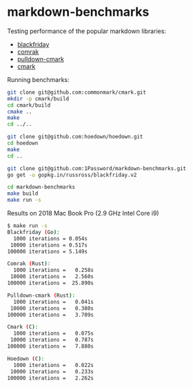 # markdown-benchmarks

Testing performance of the popular markdown libraries:

* [blackfriday](https://github.com/russross/blackfriday)
* [comrak](https://github.com/kivikakk/comrak)
* [pulldown-cmark](https://github.com/raphlinus/pulldown-cmark)
* [cmark](https://github.com/commonmark/cmark)

Running benchmarks:

```bash
git clone git@github.com:commonmark/cmark.git
mkdir -p cmark/build
cd cmark/build
cmake ..
make
cd ../..

git clone git@github.com:hoedown/hoedown.git
cd hoedown
make
cd ..

git clone git@github.com:1Password/markdown-benchmarks.git
go get -u gopkg.in/russross/blackfriday.v2

cd markdown-benchmarks
make build
make run -s
```

Results on 2018 Mac Book Pro (2.9 GHz Intel Core i9)

```bash
$ make run -s
Blackfriday (Go):
  1000 iterations = 0.054s
 10000 iterations = 0.517s
100000 iterations = 5.149s

Comrak (Rust):
  1000 iterations =   0.258s
 10000 iterations =   2.560s
100000 iterations =  25.890s

Pulldown-cmark (Rust):
  1000 iterations =   0.041s
 10000 iterations =   0.380s
100000 iterations =   3.709s

Cmark (C):
  1000 iterations =   0.075s
 10000 iterations =   0.787s
100000 iterations =   7.880s

Hoedown (C):
  1000 iterations =   0.022s
 10000 iterations =   0.233s
100000 iterations =   2.262s
```


